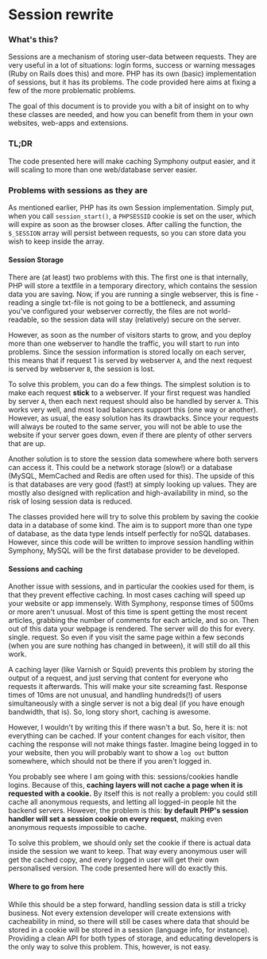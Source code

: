 Session rewrite
================

### What's this? ###

Sessions are a mechanism of storing user-data between requests. They are very useful in a lot of situations: login forms, success or warning messages (Ruby on Rails does this) and more. PHP has its own (basic) implementation of sessions, but it has its problems. The code provided here aims at fixing a few of the more problematic problems.

The goal of this document is to provide you with a bit of insight on to why these classes are needed, and how you can benefit from them in your own websites, web-apps and extensions.

### TL;DR ###

The code presented here will make caching Symphony output easier, and it will scaling to more than one web/database server easier.

### Problems with sessions as they are ###

As mentioned earlier, PHP has its own Session implementation. Simply put, when you call `session_start()`, a `PHPSESSID` cookie is set on the user, which will expire as soon as the browser closes. After calling the function, the `$_SESSION` array will persist between requests, so you can store data you wish to keep inside the array.

#### Session Storage ####

There are (at least) two problems with this. The first one is that internally, PHP will store a textfile in a temporary directory, which contains the session data you are saving. Now, if you are running a single webserver, this is fine - reading a single txt-file is not going to be a bottleneck, and assuming you've configured your webserver correctly, the files are not world-readable, so the session data will stay (relatively) secure on the server.

However, as soon as the number of visitors starts to grow, and you deploy more than one webserver to handle the traffic, you will start to run into problems. Since the session information is stored locally on each server, this means that if request 1 is served by webserver `A`, and the next request is served by webserver `B`, the session is lost.

To solve this problem, you can do a few things. The simplest solution is to make each request **stick** to a webserver. If your first request was handled by server `A`, then each next request should also be handled by server `A`. This works very well, and most load balancers support this (one way or another). However, as usual, the easy solution has its drawbacks. Since your requests will always be routed to the same server, you will not be able to use the website if your server goes down, even if there are plenty of other servers that are up.

Another solution is to store the session data somewhere where both servers can access it. This could be a network storage (slow!) or a database (MySQL, MemCached and Redis are often used for this). The upside of this is that databases are very good (fast!) at simply looking up values. They are mostly also designed with replication and high-availability in mind, so the risk of losing session data is reduced.

The classes provided here will try to solve this problem by saving the cookie data in a database of some kind. The aim is to support more than one type of database, as the data type lends intself perfectly for noSQL databases. However, since this code will be written to improve session handling within Symphony, MySQL will be the first database provider to be developed.

#### Sessions and caching ####

Another issue with sessions, and in particular the cookies used for them, is that they prevent effective caching. In most cases caching will speed up your website or app immensely. With Symphony, response times of 500ms or more aren't unusual. Most of this time is spent getting the most recent articles, grabbing the number of comments for each article, and so on. Then out of this data your webpage is rendered. The server will do this for every. single. request. So even if you visit the same page within a few seconds (when you are sure nothing has changed in between), it will still do all this work.

A caching layer (like Varnish or Squid) prevents this problem by storing the output of a request, and just serving that content for everyone who requests it afterwards. This will make your site screaming fast. Response times of 10ms are not unusual, and handling hundreds(!) of users simultaneously with a single server is not a big deal (if you have enough bandwidth, that is). So, long story short, caching is awesome.

However, I wouldn't by writing this if there wasn't a but. So, here it is: not everything can be cached. If your content changes for each visitor, then caching the response will not make things faster. Imagine being logged in to your website, then you will probably want to show a `log out` button somewhere, which should not be there if you aren't logged in.

You probably see where I am going with this: sessions/cookies handle logins. Because of this, **caching layers will not cache a page when it is requested with a cookie.** By itself this is not really a problem: you could still cache all anonymous requests, and letting all logged-in people hit the backend servers. However, the problem is this: **by default PHP's session handler will set a session cookie on every request**, making even anonymous requests impossible to cache.

To solve this problem, we should only set the cookie if there is actual data inside the session we want to keep. That way every anonymous user will get the cached copy, and every logged in user will get their own personalised version. The code presented here will do exactly this.

#### Where to go from here ####

While this should be a step forward, handling session data is still a tricky business. Not every extension developer will create extensions with cacheability in mind, so there will still be cases where data that should be stored in a cookie will be stored in a session (language info, for instance). Providing a clean API for both types of storage, and educating developers is the only way to solve this problem. This, however, is not easy.
